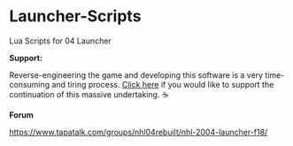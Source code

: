 # Launcher-Scripts
Lua Scripts for 04 Launcher

**Support:**

Reverse-engineering the game and developing this software is a very time-consuming and tiring process. [Click here](https://www.paypal.com/cgi-bin/webscr?cmd=_s-xclick&hosted_button_id=775R3Y9WGK3HA) if you would like to support the continuation of this massive undertaking.  :coffee: 

**Forum**

https://www.tapatalk.com/groups/nhl04rebuilt/nhl-2004-launcher-f18/



